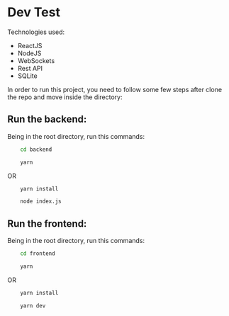 # Dev Test

Technologies used:

- ReactJS
- NodeJS
- WebSockets
- Rest API
- SQLite

In order to run this project, you need to follow some few steps after clone the repo and move inside the directory:

## Run the backend:

Being in the root directory, run this commands:

```bash
    cd backend
```

```bash
    yarn
```

OR

```bash
    yarn install
```

```bash
    node index.js
```

## Run the frontend:

Being in the root directory, run this commands:

```bash
    cd frontend
```

```bash
    yarn
```

OR

```bash
    yarn install
```

```bash
    yarn dev
```
